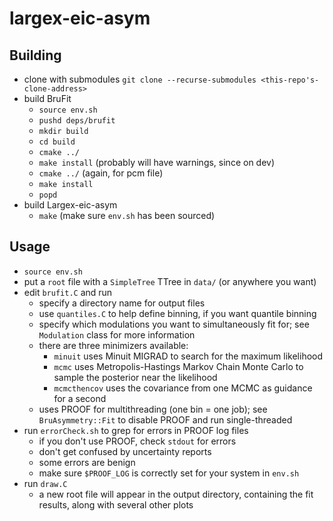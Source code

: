 # largex-eic-asym

## Building

- clone with submodules 
  `git clone --recurse-submodules <this-repo's-clone-address>`
- build BruFit
  - `source env.sh`
  - `pushd deps/brufit`
  - `mkdir build`
  - `cd build`
  - `cmake ../`
  - `make install` (probably will have warnings, since on dev)
  - `cmake ../` (again, for pcm file)
  - `make install`
  - `popd`
- build Largex-eic-asym
  - `make` (make sure `env.sh` has been sourced)

## Usage

- `source env.sh`
- put a `root` file with a `SimpleTree` TTree in `data/` (or anywhere you want)
- edit `brufit.C` and run
  - specify a directory name for output files
  - use `quantiles.C` to help define binning, if you want quantile binning
  - specify which modulations you want to simultaneously fit for; see `Modulation`
    class for more information
  - there are three minimizers available:
    - `minuit` uses Minuit MIGRAD to search for the maximum likelihood
    - `mcmc` uses Metropolis-Hastings Markov Chain Monte Carlo to sample the posterior
      near the likelihood
    - `mcmcthencov` uses the covariance from one MCMC as guidance for a second
  - uses PROOF for multithreading (one bin = one job); see `BruAsymmetry::Fit`
    to disable PROOF and run single-threaded
- run `errorCheck.sh` to grep for errors in PROOF log files
  - if you don't use PROOF, check `stdout` for errors
  - don't get confused by uncertainty reports
  - some errors are benign
  - make sure `$PROOF_LOG` is correctly set for your system in `env.sh`
- run `draw.C`
  - a new root file will appear in the output directory, containing the fit
    results, along with several other plots
